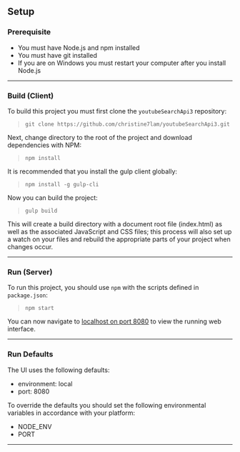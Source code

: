 ## Setup

### Prerequisite

* You must have Node.js and npm installed
* You must have git installed
* If you are on Windows you must restart your computer after you install Node.js

***

### Build (Client)

To build this project you must first clone the `youtubeSearchApi3` repository:

> `git clone https://github.com/christine7lam/youtubeSearchApi3.git`

Next, change directory to the root of the project and download dependencies with NPM:

> `npm install`

It is recommended that you install the gulp client globally:

> `npm install -g gulp-cli`

Now you can build the project:

> `gulp build`

This will create a build directory with a document root file (index.html) as well as the associated JavaScript and CSS files; this process will also set up a watch on your files and rebuild the appropriate parts of your project when changes occur.


***

### Run (Server)

To run this project, you should use `npm` with the scripts defined in `package.json`:

> `npm start`

You can now navigate to [localhost on port 8080](http://localhost:8080) to view the running web interface.

***

### Run Defaults

The UI uses the following defaults:

* environment: local
* port: 8080

To override the defaults you should set the following environmental variables in accordance with your platform:

* NODE_ENV
* PORT

***

